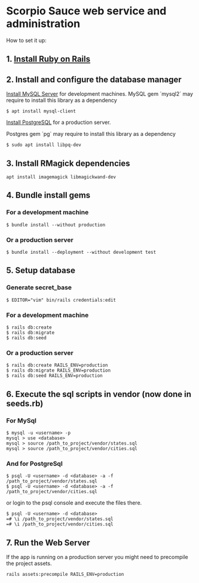 # Scorpio Sauce web service and administration

How to set it up:

## 1. [Install Ruby on Rails](https://www.digitalocean.com/community/tutorials/how-to-install-ruby-on-rails-with-rbenv-on-ubuntu-18-04)

## 2. Install and configure the database manager
[Install MySQL Server](https://www.digitalocean.com/community/tutorials/how-to-install-mysql-on-ubuntu-18-04) for development machines.
MySQL gem ´mysql2´ may require to install this library as a dependency

    $ apt install mysql-client

[Install PostgreSQL](https://www.digitalocean.com/community/tutorials/how-to-install-and-use-postgresql-on-ubuntu-18-04) for a production server.

Postgres gem ´pg´ may require to install this library as a dependency

    $ sudo apt install libpq-dev

## 3. Install RMagick dependencies
    apt install imagemagick libmagickwand-dev

## 4. Bundle install gems
### For a development machine
    $ bundle install --without production

### Or a production server
    $ bundle install --deployment --without development test

## 5. Setup database
### Generate secret_base
    $ EDITOR="vim" bin/rails credentials:edit

### For a development machine
    $ rails db:create
    $ rails db:migrate
    $ rails db:seed

### Or a production server
    $ rails db:create RAILS_ENV=production
    $ rails db:migrate RAILS_ENV=production
    $ rails db:seed RAILS_ENV=production

## 6. Execute the sql scripts in vendor (now done in seeds.rb)
### For MySql
    $ mysql -u <username> -p
    mysql > use <database>
    mysql > source /path_to_project/vendor/states.sql
    mysql > source /path_to_project/vendor/cities.sql

### And for PostgreSql
    $ psql -U <username> -d <database> -a -f /path_to_project/vendor/states.sql
    $ psql -U <username> -d <database> -a -f /path_to_project/vendor/cities.sql

or login to the psql console and execute the files there.

    $ psql -U <username> -d <database>
    =# \i /path_to_project/vendor/states.sql
    =# \i /path_to_project/vendor/cities.sql

## 7. Run the Web Server
If the app is running on a production server you might need to precompile
the project assets.

    rails assets:precompile RAILS_ENV=production

